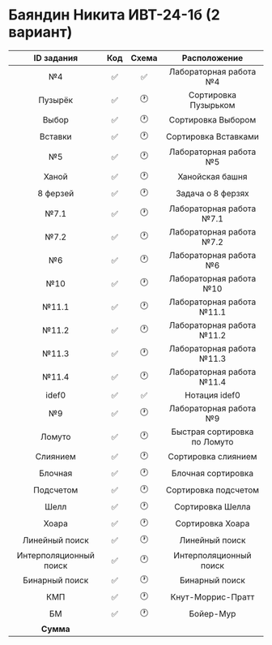 # Баяндин Никита ИВТ-24-1б (2 вариант)
| ID задания | Код | Схема | Расположение |                                                 
| :----: | :----: | :----: | :----: |
| №4 | ✅ | ✅ | Лабораторная работа №4 |
| Пузырёк | ✅ | 🕐 | Сортировка Пузырьком |
| Выбор | ✅ | 🕐 | Сортировка Выбором |
| Вставки | ✅ | 🕐 | Сортировка Вставками |
| №5 | ✅ | 🕐 | Лабораторная работа №5 |
| Ханой | ✅ | 🕐 | Ханойская башня |
| 8 ферзей | ✅ | 🕐 | Задача о 8 ферзях |
| №7.1 | ✅ | 🕐 | Лабораторная работа №7.1 |
| №7.2 | ✅ | 🕐 | Лабораторная работа №7.2 |
| №6 | ✅ | 🕐 | Лабораторная работа №6 |
| №10 | ✅ | 🕐 | Лабораторная работа №10 |
| №11.1 | ✅ | 🕐 | Лабораторная работа №11.1 |
| №11.2 | ✅ | 🕐 | Лабораторная работа №11.2 |
| №11.3 | ✅ | 🕐 | Лабораторная работа №11.3 |
| №11.4 | ✅ | 🕐 | Лабораторная работа №11.4 |
| idef0 | ✅ | ✅ | Нотация idef0 |
| №9 | ✅ | 🕐 | Лабораторная работа №9 |
| Ломуто | ✅ | 🕐 | Быстрая сортировка по Ломуто |
| Слиянием | ✅ | 🕐 | Сортировка слиянием |
| Блочная | ✅ | 🕐 | Блочная сортировка |
| Подсчетом | ✅ | 🕐 | Сортировка подсчетом |
| Шелл | ✅ | 🕐 | Сортировка Шелла |
| Хоара | ✅ | 🕐 | Сортировка Хоара |
| Линейный поиск | ✅ | 🕐 | Линейный поиск |
| Интерполяционный поиск | ✅ | 🕐 | Интерполяционный поиск |
| Бинарный поиск | ✅ | 🕐 | Бинарный поиск |
| КМП | ✅ | 🕐 | Кнут-Моррис-Пратт |
| БМ | ✅ | 🕐 | Бойер-Мур |
| **Сумма** |  |  |  |
